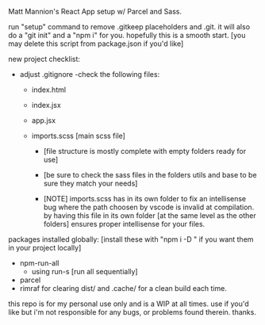 Matt Mannion's React App setup w/ Parcel and Sass.

run "setup" command to remove .gitkeep placeholders and .git. it will also do a "git init" and a "npm i" for you. hopefully this is a smooth start. [you may delete this script from package.json if you'd like]

new project checklist:

- adjust .gitignore
  -check the following files:

  - index.html
  - index.jsx
  - app.jsx
  - imports.scss [main scss file]

    - [file structure is mostly complete with empty folders ready for use]

    - [be sure to check the sass files in the folders utils and base to be sure they match your needs]

    - [NOTE] imports.scss has in its own folder to fix an intellisense bug where the path choosen by vscode is invalid at compilation. by having this file in its own folder [at the same level as the other folders] ensures proper intellisense for your files.

packages installed globally:
[install these with "npm i -D <pkg>" if you want them in your project locally]

- npm-run-all
  - using run-s [run all sequentially]
- parcel
- rimraf for clearing dist/ and .cache/ for a clean build each time.

this repo is for my personal use only and is a WIP at all times. use if you'd like but i'm not responsible for any bugs, or problems found therein. thanks.
